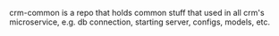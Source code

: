 crm-common is a repo that holds common stuff that used in all crm's microservice, e.g. db connection, starting server, configs, models, etc.
